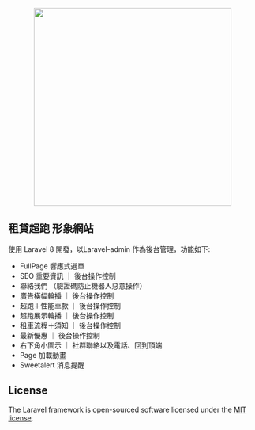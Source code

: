 <p align="center"><a href="https://laravel.com" target="_blank"><img src="https://raw.githubusercontent.com/laravel/art/master/logo-lockup/5%20SVG/2%20CMYK/1%20Full%20Color/laravel-logolockup-cmyk-red.svg" width="400"></a></p>


## 租貸超跑 形象網站

使用 Laravel 8 開發，以Laravel-admin 作為後台管理，功能如下:

- FullPage 響應式選單
- SEO 重要資訊 ｜ 後台操作控制
- 聯絡我們 （驗證碼防止機器人惡意操作）
- 廣告橫幅輪播 ｜ 後台操作控制
- 超跑＋性能車款 ｜ 後台操作控制
- 超跑展示輪播 ｜ 後台操作控制
- 租車流程＋須知 ｜ 後台操作控制
- 最新優惠 ｜ 後台操作控制
- 右下角小圖示 ｜ 社群聯絡以及電話、回到頂端
- Page 加載動畫
- Sweetalert 消息提醒

## License

The Laravel framework is open-sourced software licensed under the [MIT license](https://opensource.org/licenses/MIT).
